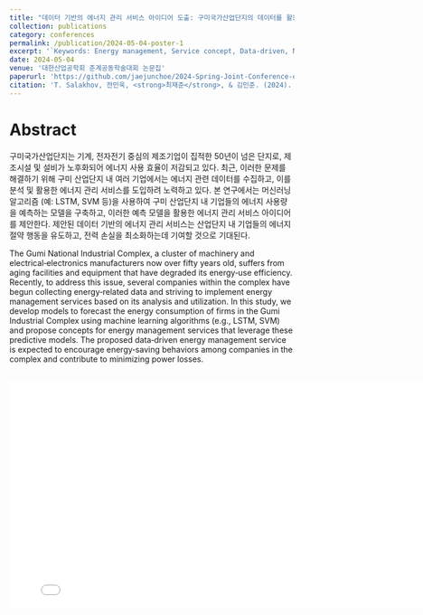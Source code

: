 ```yaml
---
title: "데이터 기반의 에너지 관리 서비스 아이디어 도출: 구미국가산업단지의 데이터를 활용한 사례연구"
collection: publications
category: conferences
permalink: /publication/2024-05-04-poster-1
excerpt: '`Keywords: Energy management, Service concept, Data-driven, National industrial complex`'
date: 2024-05-04
venue: '대한산업공학회 춘계공동학술대회 논문집'
paperurl: 'https://github.com/jaejunchoe/2024-Spring-Joint-Conference-of-KORMS-and-KIIE-pp.2557-2557'
citation: 'T. Salakhov, 전민욱, <strong>최재준</strong>, & 김민준. (2024). 데이터 기반의 에너지 관리 서비스 아이디어 도출: 구미국가산업단지의 데이터를 활용한 사례연구. 대한산업공학회 춘계공동학술대회 논문집, 2557-2557.'
---
```



# Abstract
구미국가산업단지는 기계, 전자전기 중심의 제조기업이 집적한 50년이 넘은 단지로, 제조시설 및 설비가 노후화되어 에너지 사용 효율이 저감되고 있다. 최근, 이러한 문제를 해결하기 위해 구미 산업단지 내 여러 기업에서는 에너지 관련 데이터를 수집하고, 이를 분석 및 활용한 에너지 관리 서비스를 도입하려 노력하고 있다. 본 연구에서는 머신러닝 알고리즘 (예: LSTM, SVM 등)을 사용하여 구미 산업단지 내 기업들의 에너지 사용량을 예측하는 모델을 구축하고, 이러한 예측 모델을 활용한 에너지 관리 서비스 아이디어를 제안한다. 제안된 데이터 기반의 에너지 관리 서비스는 산업단지 내 기업들의 에너지 절약 행동을 유도하고, 전력 손실을 최소화하는데 기여할 것으로 기대된다. <br/>


The Gumi National Industrial Complex, a cluster of machinery and electrical‑electronics manufacturers now over fifty years old, suffers from aging facilities and equipment that have degraded its energy‑use efficiency. Recently, to address this issue, several companies within the complex have begun collecting energy‑related data and striving to implement energy management services based on its analysis and utilization. In this study, we develop models to forecast the energy consumption of firms in the Gumi Industrial Complex using machine learning algorithms (e.g., LSTM, SVM) and propose concepts for energy management services that leverage these predictive models. The proposed data‑driven energy management service is expected to encourage energy‑saving behaviors among companies in the complex and contribute to minimizing power losses.

<br/>

<iframe src="/files/p1.pdf#toolbar=0&navpanes=0&scrollbar=0" width="800" height="400" style="display: block; margin: auto; border: none;"></iframe>
